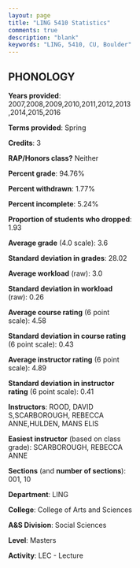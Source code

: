 ```yaml
---
layout: page
title: "LING 5410 Statistics"
comments: true
description: "blank"
keywords: "LING, 5410, CU, Boulder"
--- 
```

<head>
<script src="https://ajax.googleapis.com/ajax/libs/jquery/2.1.3/jquery.min.js"></script>
<script src="https://dl.dropboxusercontent.com/s/pc42nxpaw1ea4o9/highcharts.js?dl=0"></script>
<!-- <script src="../assets/js/highcharts.js"></script> -->
<style type="text/css">@font-face {
	font-family: "Bebas Neue";
	src: url(https://www.filehosting.org/file/details/544349/BebasNeue%20Regular.otf) format("opentype");
	}
	h1.Bebas { 
		font-family: "Bebas Neue", Verdana, Tahoma;
	}
</style>
</head>
<body>
	<div id="container" style="float: right; width: 45%; height: 88%; margin-left: 2.5%; margin-right: 2.5%;"></div>
	<script language="JavaScript">
		$(document).ready(function() {
		var chart = {type: 'column'};
		var title = {text: 'Grade Distribution'};
		var xAxis = {categories: ['A','B','C','D','F'],crosshair: true};
		var yAxis = {min: 0,title: {text: 'Percentage'}};
		var tooltip = {headerFormat: '<center><b><span style="font-size:20px">{point.key}</span></b></center>',
		               pointFormat: '<td style="padding:0"><b>{point.y:.1f}%</b></td>',
		               footerFormat: '</table>',shared: true,useHTML: true};
		var plotOptions = {column: {pointPadding: 0.0,borderWidth: 0}};  
		var credits = {enabled: false};var series= [{name: 'Percent',data: [78.65,14.58,2.6,2.08,2.08,]}];
		var json = {};
		json.chart = chart;
		json.title = title;
		json.tooltip = tooltip;
		json.xAxis = xAxis;
		json.yAxis = yAxis;  
		json.series = series;
		json.plotOptions = plotOptions;  
		json.credits = credits;
		$('#container').highcharts(json);
	});
	</script>
</body>
			   
## PHONOLOGY

**Years provided**: 2007,2008,2009,2010,2011,2012,2013,2014,2015,2016

**Terms provided**: Spring

**Credits**: 3

**RAP/Honors class?** Neither

**Percent grade**: 94.76%

**Percent withdrawn**: 1.77%

**Percent incomplete**: 5.24%

**Proportion of students who dropped**: 1.93

**Average grade** (4.0 scale): 3.6

**Standard deviation in grades**: 28.02

**Average workload** (raw): 3.0

**Standard deviation in workload** (raw): 0.26

**Average course rating** (6 point scale): 4.58

**Standard deviation in course rating** (6 point scale): 0.43

**Average instructor rating** (6 point scale): 4.89

**Standard deviation in instructor rating** (6 point scale): 0.41

**Instructors**: ROOD, DAVID S,SCARBOROUGH, REBECCA ANNE,HULDEN, MANS ELIS

**Easiest instructor** (based on class grade): SCARBOROUGH, REBECCA ANNE

**Sections** (and **number of sections**): 001, 10

**Department**: LING

**College**: College of Arts and Sciences

**A&S Division**: Social Sciences

**Level**: Masters

**Activity**: LEC - Lecture